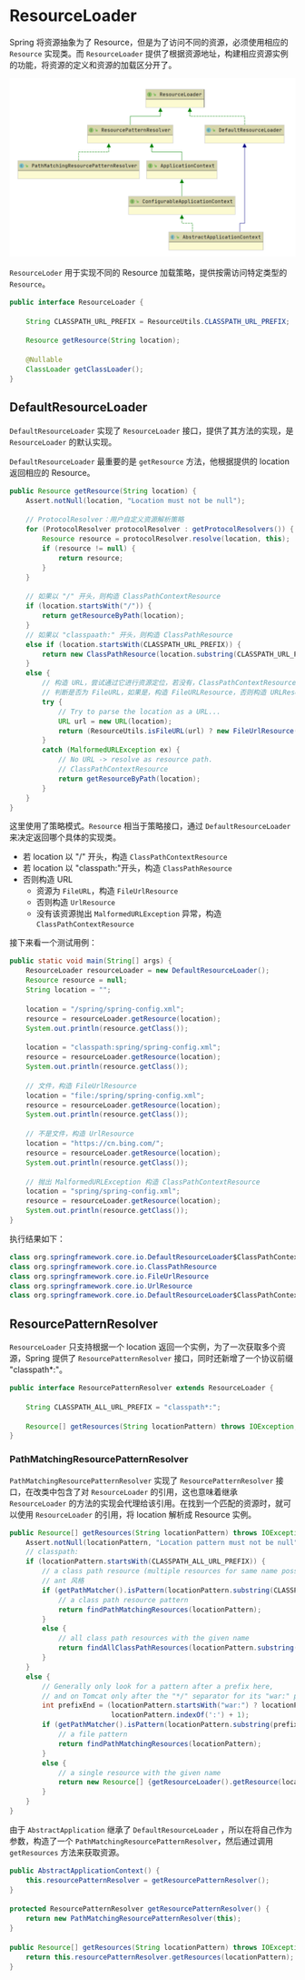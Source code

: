 # ResourceLoader

Spring 将资源抽象为了 Resource，但是为了访问不同的资源，必须使用相应的 `Resource` 实现类。而 `ResourceLoader` 提供了根据资源地址，构建相应资源实例的功能，将资源的定义和资源的加载区分开了。

![](../../../../../../.gitbook/assets/resourceloader-ji-cheng-ti-xi-.png)

`ResourceLoder` 用于实现不同的 Resource 加载策略，提供按需访问特定类型的 `Resource`。

```java
public interface ResourceLoader {

    String CLASSPATH_URL_PREFIX = ResourceUtils.CLASSPATH_URL_PREFIX;

    Resource getResource(String location);

    @Nullable
    ClassLoader getClassLoader();
}
```

## DefaultResourceLoader

`DefaultResourceLoader` 实现了 `ResourceLoader` 接口，提供了其方法的实现，是 `ResourceLoader` 的默认实现。

`DefaultResourceLoader` 最重要的是 `getResource` 方法，他根据提供的 location 返回相应的 Resource。

```java
public Resource getResource(String location) {
    Assert.notNull(location, "Location must not be null");

    // ProtocolResolver：用户自定义资源解析策略
    for (ProtocolResolver protocolResolver : getProtocolResolvers()) {
        Resource resource = protocolResolver.resolve(location, this);
        if (resource != null) {
            return resource;
        }
    }

    // 如果以 "/" 开头，则构造 ClassPathContextResource
    if (location.startsWith("/")) {
        return getResourceByPath(location);
    }
    // 如果以 "classpaath:" 开头，则构造 ClassPathResource
    else if (location.startsWith(CLASSPATH_URL_PREFIX)) {
        return new ClassPathResource(location.substring(CLASSPATH_URL_PREFIX.length()), getClassLoader());
    }
    else {
        // 构造 URL，尝试通过它进行资源定位，若没有，ClassPathContextResource
        // 判断是否为 FileURL，如果是，构造 FileURLResource，否则构造 URLResource
        try {
            // Try to parse the location as a URL...
            URL url = new URL(location);
            return (ResourceUtils.isFileURL(url) ? new FileUrlResource(url) : new UrlResource(url));
        }
        catch (MalformedURLException ex) {
            // No URL -> resolve as resource path.
            // ClassPathContextResource
            return getResourceByPath(location);
        }
    }
}
```

这里使用了策略模式。`Resource` 相当于策略接口，通过 `DefaultResourceLoader` 来决定返回哪个具体的实现类。

* 若 location 以 "/" 开头，构造 `ClassPathContextResource`
* 若 location 以 "classpath:"开头，构造 `ClassPathResource`
* 否则构造 URL
  * 资源为 `FileURL`，构造 `FileUrlResource`
  * 否则构造 `UrlResource`
  * 没有该资源抛出 `MalformedURLException` 异常，构造 `ClassPathContextResource`

接下来看一个测试用例：

```java
public static void main(String[] args) {
    ResourceLoader resourceLoader = new DefaultResourceLoader();
    Resource resource = null;
    String location = "";

    location = "/spring/spring-config.xml";
    resource = resourceLoader.getResource(location);
    System.out.println(resource.getClass());

    location = "classpath:spring/spring-config.xml";
    resource = resourceLoader.getResource(location);
    System.out.println(resource.getClass());

    // 文件，构造 FileUrlResource
    location = "file:/spring/spring-config.xml";
    resource = resourceLoader.getResource(location);
    System.out.println(resource.getClass());

    // 不是文件，构造 UrlResource
    location = "https://cn.bing.com/";
    resource = resourceLoader.getResource(location);
    System.out.println(resource.getClass());

    // 抛出 MalformedURLException 构造 ClassPathContextResource
    location = "spring/spring-config.xml";
    resource = resourceLoader.getResource(location);
    System.out.println(resource.getClass());
}
```

执行结果如下：

```java
class org.springframework.core.io.DefaultResourceLoader$ClassPathContextResource
class org.springframework.core.io.ClassPathResource
class org.springframework.core.io.FileUrlResource
class org.springframework.core.io.UrlResource
class org.springframework.core.io.DefaultResourceLoader$ClassPathContextResource
```

## ResourcePatternResolver

`ResourceLoader` 只支持根据一个 location 返回一个实例，为了一次获取多个资源，Spring 提供了 `ResourcePatternResolver` 接口，同时还新增了一个协议前缀 "classpath\*:"。

```java
public interface ResourcePatternResolver extends ResourceLoader {

    String CLASSPATH_ALL_URL_PREFIX = "classpath*:";

    Resource[] getResources(String locationPattern) throws IOException;
}
```

### PathMatchingResourcePatternResolver

`PathMatchingResourcePatternResolver` 实现了 `ResourcePatternResolver` 接口，在改类中包含了对 `ResourceLoader` 的引用，这也意味着继承 `ResourceLoader` 的方法的实现会代理给该引用。在找到一个匹配的资源时，就可以使用 `ResourceLoader` 的引用，将 location 解析成 Resource 实例。

```java
public Resource[] getResources(String locationPattern) throws IOException {
    Assert.notNull(locationPattern, "Location pattern must not be null");
    // classpath:
    if (locationPattern.startsWith(CLASSPATH_ALL_URL_PREFIX)) {
        // a class path resource (multiple resources for same name possible)
        // ant 风格
        if (getPathMatcher().isPattern(locationPattern.substring(CLASSPATH_ALL_URL_PREFIX.length()))) {
            // a class path resource pattern
            return findPathMatchingResources(locationPattern);
        }
        else {
            // all class path resources with the given name
            return findAllClassPathResources(locationPattern.substring(CLASSPATH_ALL_URL_PREFIX.length()));
        }
    }
    else {
        // Generally only look for a pattern after a prefix here,
        // and on Tomcat only after the "*/" separator for its "war:" protocol.
        int prefixEnd = (locationPattern.startsWith("war:") ? locationPattern.indexOf("*/") + 1 :
                         locationPattern.indexOf(':') + 1);
        if (getPathMatcher().isPattern(locationPattern.substring(prefixEnd))) {
            // a file pattern
            return findPathMatchingResources(locationPattern);
        }
        else {
            // a single resource with the given name
            return new Resource[] {getResourceLoader().getResource(locationPattern)};
        }
    }
}
```

由于 `AbstractApplication` 继承了 `DefaultResourceLoader` ，所以在将自己作为参数，构造了一个 `PathMatchingResourcePatternResolver`，然后通过调用 `getResources` 方法来获取资源。

```java
public AbstractApplicationContext() {
    this.resourcePatternResolver = getResourcePatternResolver();
}

protected ResourcePatternResolver getResourcePatternResolver() {
    return new PathMatchingResourcePatternResolver(this);
}

public Resource[] getResources(String locationPattern) throws IOException {
    return this.resourcePatternResolver.getResources(locationPattern);
}
```

